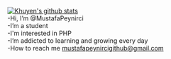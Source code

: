 [![Khuyen's github stats](https://github-readme-stats.vercel.app/api?username=MustafaPeynirci&count_private=true&show_icons=true&theme=radical&hide_rank=false)](https://github.com/anuraghazra/github-readme-stats)<br>
-Hi, I’m @MustafaPeynirci<br>
-I’m a student<br>
-I'm interested in PHP <br>
-I’m addicted to learning and growing every day<br>
-How to reach me mustafapeynircigithub@gmail.com<br>





<!---
MustafaPeynirci/MustafaPeynirci is a ✨ special ✨ repository because its `README.md` (this file) appears on your GitHub profile.
You can click the Preview link to take a look at your changes.
--->
